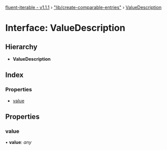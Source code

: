 [fluent-iterable - v1.1.1](../README.md) › ["lib/create-comparable-entries"](../modules/_lib_create_comparable_entries_.md) › [ValueDescription](_lib_create_comparable_entries_.valuedescription.md)

# Interface: ValueDescription

## Hierarchy

* **ValueDescription**

## Index

### Properties

* [value](_lib_create_comparable_entries_.valuedescription.md#value)

## Properties

###  value

• **value**: *any*
